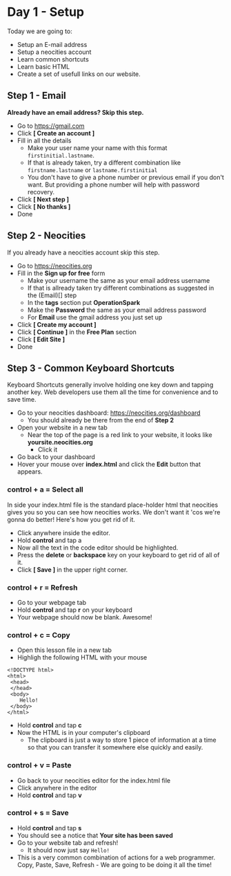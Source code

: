 # Day 1 - Setup
Today we are going to:
 - Setup an E-mail address
 - Setup a neocities account
 - Learn common shortcuts
 - Learn basic HTML
 - Create a set of usefull links on our website.

## Step 1 - Email
__Already have an email address? Skip this step.__<br>

 - Go to https://gmail.com
 - Click __[ Create an account ]__
 - Fill in all the details
   - Make your user name your name with this format `firstinitial.lastname`.
   - If that is already taken, try a different combination like `firstname.lastname` or `lastname.firstinitial`
   - You don't have to give a phone number or previous email if you don't want. But providing a phone number will help with password recovery.
 - Click __[ Next step ]__
 - Click __[ No thanks ]__
 - Done
 
## Step 2 - Neocities
If you already have a neocities account skip this step.

 - Go to https://neocities.org
 - Fill in the __Sign up for free__ form
   - Make your username the same as your email address username
   - If that is allready taken try different combinations as suggested in the (Email)[] step
   - In the __tags__ section put __OperationSpark__
   - Make the __Password__ the same as your email address password
   - For __Email__ use the gmail address you just set up
 - Click __[ Create my account ]__
 - Click __[ Continue ]__ in the __Free Plan__ section
 - Click __[ Edit Site ]__
 - Done

## Step 3 - Common Keyboard Shortcuts
Keyboard Shortcuts generally involve holding one key down and tapping another key. Web developers use them all the time for convenience and to save time.

 - Go to your neocities dashboard: https://neocities.org/dashboard
   - You should already be there from the end of __Step 2__
- Open your website in a new tab
  - Near the top of the page is a red link to your website, it looks like __yoursite.neocities.org__
    - Click it
- Go back to your dashboard
- Hover your mouse over __index.html__ and click the __Edit__ button that appears.

### control + a = Select all
In side your index.html file is the standard place-holder html that neocities gives you so you can see how neocities works. We don't want it 'cos we're gonna do better! Here's how you get rid of it.

 - Click anywhere inside the editor.
 - Hold __control__ and tap a
 - Now all the text in the code editor should be highlighted.
 - Press the __delete__ or __backspace__ key on your keyboard to get rid of all of it.
 - Click __[ Save ]__ in the upper right corner.

### control + r = Refresh
 - Go to your webpage tab
 - Hold __control__ and tap __r__ on your keyboard
 - Your webpage should now be blank. Awesome!

### control + c = Copy
 - Open this lesson file in a new tab
 - Highligh the following HTML with your mouse
~~~
<!DOCTYPE html>
<html>
 <head>
 </head>
 <body>
    Hello!
 </body>
</html>
~~~
 - Hold __control__ and tap __c__
 - Now the HTML is in your computer's clipboard
   - The clipboard is just a way to store 1 piece of information at a time so that you can transfer it somewhere else quickly and easily.

### control + v = Paste
 - Go back to your neocities editor for the index.html file
 - Click anywhere in the editor
 - Hold __control__ and tap __v__

### control + s = Save
- Hold __control__ and tap __s__
- You should see a notice that __Your site has been saved__
- Go to your website tab and refresh!
  - It should now just say `Hello!`
- This is a very common combination of actions for a web programmer. Copy, Paste, Save, Refresh - We are going to be doing it all the time!
  
